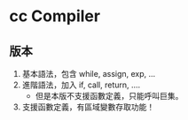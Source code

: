 # cc Compiler

## 版本

1. 基本語法，包含 while, assign, exp, ...
2. 進階語法，加入 if, call, return, ....
    * 但是本版不支援函數定義，只能呼叫巨集。
3. 支援函數定義，有區域變數存取功能！

